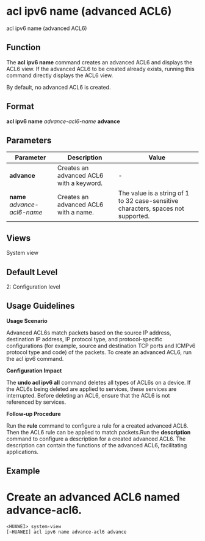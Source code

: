 acl ipv6 name (advanced ACL6)
=============================

acl ipv6 name (advanced ACL6)

Function
--------



The **acl ipv6 name** command creates an advanced ACL6 and displays the ACL6 view. If the advanced ACL6 to be created already exists, running this command directly displays the ACL6 view.



By default, no advanced ACL6 is created.


Format
------

**acl ipv6 name** *advance-acl6-name* **advance**


Parameters
----------

| Parameter | Description | Value |
| --- | --- | --- |
| **advance** | Creates an advanced ACL6 with a keyword. | - |
| **name** *advance-acl6-name* | Creates an advanced ACL6 with a name. | The value is a string of 1 to 32 case-sensitive characters, spaces not supported. |



Views
-----

System view


Default Level
-------------

2: Configuration level


Usage Guidelines
----------------

**Usage Scenario**



Advanced ACL6s match packets based on the source IP address, destination IP address, IP protocol type, and protocol-specific configurations (for example, source and destination TCP ports and ICMPv6 protocol type and code) of the packets. To create an advanced ACL6, run the acl ipv6 command.



**Configuration Impact**



The **undo acl ipv6 all** command deletes all types of ACL6s on a device. If the ACL6s being deleted are applied to services, these services are interrupted. Before deleting an ACL6, ensure that the ACL6 is not referenced by services.



**Follow-up Procedure**



Run the **rule** command to configure a rule for a created advanced ACL6. Then the ACL6 rule can be applied to match packets.Run the **description** command to configure a description for a created advanced ACL6. The description can contain the functions of the advanced ACL6, facilitating applications.




Example
-------

# Create an advanced ACL6 named advance-acl6.
```
<HUAWEI> system-view
[~HUAWEI] acl ipv6 name advance-acl6 advance

```